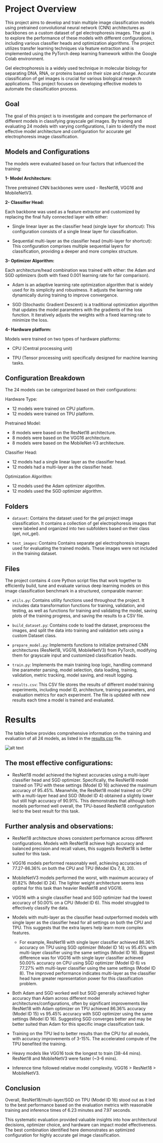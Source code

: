 # Project Overview

This project aims to develop and train multiple image classification models using pretrained convolutional neural network (CNN) architectures as backbones on a custom dataset of gel electrophoresis images. The goal is to explore the performance of these models with different configurations, including various classifier heads and optimization algorithms. The project utilizes transfer learning techniques via feature extraction and is implemented using the PyTorch deep learning framework within the Google Colab environment.

Gel electrophoresis is a widely used technique in molecular biology for separating DNA, RNA, or proteins based on their size and charge. Accurate classification of gel images is crucial for various biological research applications. This project focuses on developing effective models to automate the classification process.


## Goal

The goal of this project is to investigate and compare the performance of different models in classifying grayscale gel images. By training and evaluating 24 models with varying configurations, I aim to identify the most effective model architecture and configuration for accurate gel electrophoresis image classification.


## Models and Configurations

The models were evaluated based on four factors that influenced the training:

**1- Model Architecture:**

Three pretrained CNN backbones were used - ResNet18, VGG16 and MobileNetV3. 


**2- Classifier Head:**

Each backbone was used as a feature extractor and customized by replacing the final fully connected layer with either:

* Single linear layer as the classifier head (single layer for shortcut): This configuration consists of a single linear layer for classification.

* Sequential multi-layer as the classifier head (multi-layer for shortcut): This configuration comprises multiple sequential layers for classification, providing a deeper and more complex structure.


**3- Optimizer Algorithm:**

Each architecture/head combination was trained with either: the Adam and SGD optimizers (both with fixed 0.001 learning rate for fair comparison).	

* Adam is an adaptive learning rate optimization algorithm that is widely used for its simplicity and robustness. It adjusts the learning rate dynamically during training to improve convergence.

* SGD (Stochastic Gradient Descent) is a traditional optimization algorithm that updates the model parameters with the gradients of the loss function. It iteratively adjusts the weights with a fixed learning rate to minimize the loss.


**4- Hardware platform:**

Models were trained on two types of hardware platforms: 

* CPU (Central processing unit)

* TPU (Tensor processing unit) specifically designed for machine learning tasks.


## Configuration Breakdown

The 24 models can be categorized based on their configurations:

Hardware Type:
   * 12 models were trained on CPU platform.
   * 12 models were trained on TPU platform.

Pretrained Model:
   * 8 models were based on the ResNet18 architecture.
   * 8 models were based on the VGG16 architecture.
   * 8 models were based on the MobileNet-V3 architecture.

Classifier Head:
   * 12 models had a single linear layer as the classifier head.
   * 12 models had a multi-layer as the classifier head.

Optimization Algorithm:
   * 12 models used the Adam optimizer algorithm.
   * 12 models used the SGD optimizer algorithm.


## Folders

* `dataset`: Contains the dataset used for the gel project image classification. It contains a collection of gel electrophoresis images that were labeled and organized into two subfolders based on their class (gel, not_gel).

* `test_images`: Contains Contains separate gel electrophoresis images used for evaluating the trained models. These images were not included in the training dataset.


## Files

The project contains 4 core Python script files that work together to efficiently build, tune and evaluate various deep learning models on this image classification benchmark in a structured, comparable manner:


* `utils.py`: Contains utility functions used throughout the project. It includes data transformation functions for training, validation, and testing, as well as functions for training and validating the model, saving plots of the training progress, and saving the results to a CSV file. 


* `build_dataset.py`: Contains code to load the dataset, preprocess the images, and split the data into training and validation sets using a custom Dataset class.


* `prepare_model.py`: Implements functions to initialize pretrained CNN architectures (ResNet18, VGG16, MobileNetV3) from PyTorch, modifying them for grayscale input and customized classification heads.

* `train.py`: Implements the main training loop logic, handling command line parameter parsing, model selection, data loading, training, validation, metric tracking, model saving, and result logging.


* `results.csv`: This CSV file stores the results of different model training experiments, including model ID, architecture, training parameters, and evaluation metrics for each experiment. The file is updated with new results each time a model is trained and evaluated.


# Results

The table below provides comprehensive information on the training and evaluation of all 24 models, as listed in the [results csv](results.csv) file.

![alt text](results.png)

## The most effective configurations:

* ResNet18 model achieved the highest accuracies using a multi-layer classifier head and SGD optimizer. Specifically, the ResNet18 model trained on TPU with these settings (Model ID 16) achieved the maximum accuracy of 95.45%. Meanwhile, the ResNet18 model trained on CPU with a multi-layer head and SGD (Model ID 4) obtained a slightly lower but still high accuracy of 90.91%. This demonstrates that although both models performed well overall, the TPU-based ResNet18 configuration led to the best result for this task.

## Further analysis and observations:

* ResNet18 architecture shows consistent performance across different configurations. Models with ResNet18 achieve high accuracy and balanced precision and recall values, this suggests ResNet18 is better suited for this task.

* VGG16 models performed reasonably well, achieving accuracies of 77.27-86.36% on both the CPU and TPU (Model IDs 7, 8, 20).

* MobileNetV3 models performed the worst, with maximum accuracy of 81.82% (Model ID 24). 
The lighter weight architecture seems less optimal for this task than heavier ResNet18 and VGG16.

* VGG16 with a single classifier head and SGD optimizer had the lowest accuracy of 50.00% on a CPU (Model ID 6). This model struggled to effectively classify the data.

* Models with multi-layer as the classifier head outperformed models with single layer as the classifier head for all settings on both the CPU and TPU. This suggests that the extra layers help learn more complex features.

	* For example, ResNet18 with single layer classifier achieved 86.36% accuracy on TPU using SGD optimizer (Model ID 14) vs 95.45% with multi-layer classifier using the same settings (Model ID 16). Biggest difference was for VGG16 with single layer classifier achieved 50.00% accuracy on CPU using SGD optimizer (Model ID 6) vs 77.27% with multi-layer classifier using the same settings (Model ID 8). The improved performance indicates multi-layer as the classifier head have greater representation power for this classification problem. 

* Both Adam and SGD worked well but SGD generally achieved higher accuracy than Adam across different model architectures/configurations, often by significant improvements like ResNet18 with Adam optimizer on TPU achieved 86.36% accuracy (Model ID 15) vs 95.45% accuracy with SGD optimizer using the same settings (Model ID 16). Suggesting SGD converges better and may be better suited than Adam for this specific image classification task.

* Training on the TPU led to better results than the CPU for all models, with accuracy improvements of 3-15%. The accelerated compute of the TPU benefited the training.

* Heavy models like VGG16 took the longest to train (38-44 mins). ResNet18 and MobileNetV3 were faster (~3-6 mins).

* Inference time followed relative model complexity. VGG16 > ResNet18 > MobileNetV3. 


## Conclusion

Overall, ResNet18/multi-layer/SGD on TPU (Model ID 16) stood out as it led to the best performance based on the evaluation metrics with reasonable training and inference times of 6.23 minutes and 7.97 seconds.

This systematic evaluation provided valuable insights into how architectural decisions, optimizer choice, and hardware can impact model effectiveness. The best combination identified here demonstrates an optimized configuration for highly accurate gel image classification.